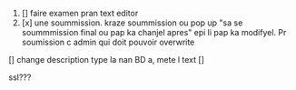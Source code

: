 1. [] faire examen pran text editor
2. [x] une soummission. kraze soummission ou pop up "sa se soummmission final ou pap ka chanjel apres" epi li pap ka modifyel. Pr soumission c admin qui doit pouvoir overwrite


[] change description type la nan BD a, mete l text
[] 




ssl???